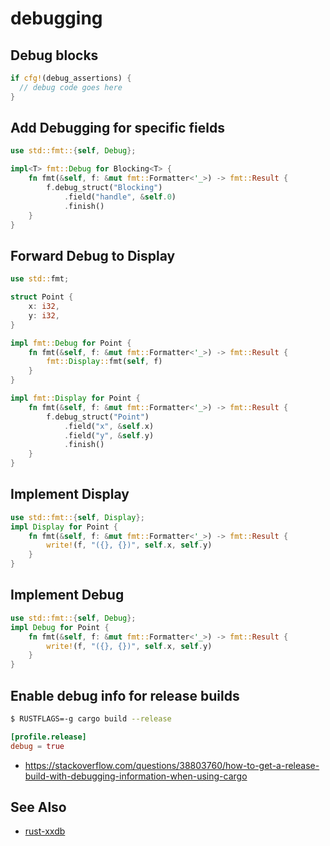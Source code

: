 # debugging

## Debug blocks
```rust
if cfg!(debug_assertions) {
  // debug code goes here
}
```

## Add Debugging for specific fields
```rust
use std::fmt::{self, Debug};

impl<T> fmt::Debug for Blocking<T> {
    fn fmt(&self, f: &mut fmt::Formatter<'_>) -> fmt::Result {
        f.debug_struct("Blocking")
            .field("handle", &self.0)
            .finish()
    }
}
```

## Forward Debug to Display
```rust
use std::fmt;

struct Point {
    x: i32,
    y: i32,
}

impl fmt::Debug for Point {
    fn fmt(&self, f: &mut fmt::Formatter<'_>) -> fmt::Result {
        fmt::Display::fmt(self, f)
    }
}

impl fmt::Display for Point {
    fn fmt(&self, f: &mut fmt::Formatter<'_>) -> fmt::Result {
        f.debug_struct("Point")
            .field("x", &self.x)
            .field("y", &self.y)
            .finish()
    }
}
```

## Implement Display
```rust
use std::fmt::{self, Display};
impl Display for Point {
    fn fmt(&self, f: &mut fmt::Formatter<'_>) -> fmt::Result {
        write!(f, "({}, {})", self.x, self.y)
    }
}
```

## Implement Debug
```rust
use std::fmt::{self, Debug};
impl Debug for Point {
    fn fmt(&self, f: &mut fmt::Formatter<'_>) -> fmt::Result {
        write!(f, "({}, {})", self.x, self.y)
    }
}
```

## Enable debug info for release builds
```sh
$ RUSTFLAGS=-g cargo build --release
```

```toml
[profile.release]
debug = true
```
- https://stackoverflow.com/questions/38803760/how-to-get-a-release-build-with-debugging-information-when-using-cargo

## See Also
- [rust-xxdb](https://michaelwoerister.github.io/2015/03/27/rust-xxdb.html)
